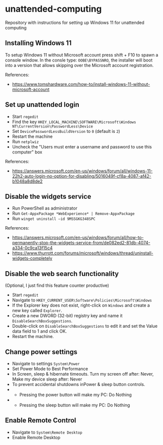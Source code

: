# unattended-computing
Repository with instructions for setting up Windows 11 for unattended computing

## Installing Windows 11

To setup Windows 11 without Microsoft account press shift + F10 to spawn a console window. In the consle type:
```OOBE\BYPASSNRO```, the installer will boot into a version that allows skipping over the Microsoft account registration.

References:
 * https://www.tomshardware.com/how-to/install-windows-11-without-microsoft-account

## Set up unattended login

* Start `regedit`
* Find the key `HKEY_LOCAL_MACHINE\SOFTWARE\Microsoft\Windows NT\CurrentVersion\PasswordLess\Device`
* Set `DevicePasswordLessBuildVersion` to `0` (default is `2`)
* Restart the machine
* Run `netplwiz`
* Uncheck the "Users must enter a username and password to use this computer" box

References:
 * https://answers.microsoft.com/en-us/windows/forum/all/windows-11-22h2-auto-login-no-option-for-disabling/5016049f-cf8a-4087-af42-b1048a8d8de2

## Disable the widgets service

* Run PowerShell as administrator
* Run `Get-AppxPackage *WebExperience* | Remove-AppxPackage`
* Run `winget uninstall –id 9MSSGKG348SPC`

References:
 * https://answers.microsoft.com/en-us/windows/forum/all/how-to-permanently-stop-the-widgets-service-from/de082ed2-81db-4074-a334-0c9ca13f15c4
 * https://www.thurrott.com/forums/microsoft/windows/thread/uninstall-widgets-completely

## Disable the web search functionality
 (Optional, I just find this feature counter productive)
 * Start `regedit`
 * Navigate to `HKEY_CURRENT_USER\Software\Policies\Microsoft\Windows`
 * If the Explorer key does not exist, right-click on `Windows` and create a new key called `Explorer`.
 * Create a new DWORD (32-bit) registry key and name it `DisableSearchBoxSuggestions`.
 * Double-click on `DisableSearchBoxSuggestions` to edit it and set the Value data field to 1 and click OK.
 * Restart the machine.
   
## Change power settings

* Navigate to settings `System\Power`
* Set Power Mode to Best Performance
* In Screen, sleep & hibernate timeouts. Turn my screen off after: Never, Make my device sleep after: Never
* To prevent accidental shutdowns inPower & sleep button controls.
* - Pressing the power button will make my PC: Do Nothing
* - Pressing the sleep button will make my PC: Do Nothing
 
## Enable Remote Control

* Navigate to `System\Remote Desktop`
* Enable Remote Desktop
